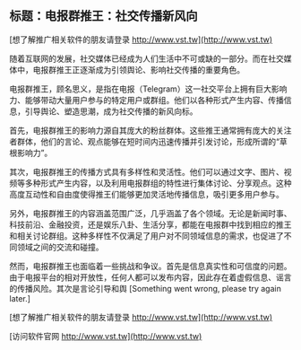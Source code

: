 ## **标题：电报群推王：社交传播新风向**

[想了解推广相关软件的朋友请登录 http://www.vst.tw](http://www.vst.tw)

随着互联网的发展，社交媒体已经成为人们生活中不可或缺的一部分。而在社交媒体中，电报群推王正逐渐成为引领舆论、影响社交传播的重要角色。

电报群推王，顾名思义，是指在电报（Telegram）这一社交平台上拥有巨大影响力、能够带动大量用户参与的特定用户或群组。他们以各种形式产生内容、传播信息，引导舆论、塑造思潮，成为社交传播的新风向标。

首先，电报群推王的影响力源自其庞大的粉丝群体。这些推王通常拥有庞大的关注者群体，他们的言论、观点能够在短时间内迅速传播并引发讨论，形成所谓的“草根影响力”。

其次，电报群推王的传播方式具有多样性和灵活性。他们可以通过文字、图片、视频等多种形式产生内容，以及利用电报群组的特性进行集体讨论、分享观点。这种高度互动性和自由度使得推王们能够更加灵活地传播信息，吸引更多用户参与。

另外，电报群推王的内容涵盖范围广泛，几乎涵盖了各个领域。无论是新闻时事、科技前沿、金融投资，还是娱乐八卦、生活分享，都能在电报群中找到相应的推王和相关讨论群组。这种多样性不仅满足了用户对不同领域信息的需求，也促进了不同领域之间的交流和碰撞。

然而，电报群推王也面临着一些挑战和争议。首先是信息真实性和可信度的问题。由于电报平台的相对开放性，任何人都可以发布内容，因此存在着虚假信息、谣言的传播风险。其次是言论引导和舆
[Something went wrong, please try again later.]

[想了解推广相关软件的朋友请登录 http://www.vst.tw](http://www.vst.tw)


[访问软件官网 http://www.vst.tw](http://www.vst.tw)
